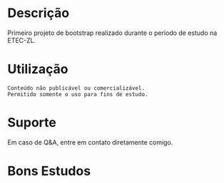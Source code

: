# Descrição

Primeiro projeto de bootstrap realizado durante o período de estudo na ETEC-ZL.

# Utilização
    Conteúdo não publicável ou comercializável. 
    Permitido somente o uso para fins de estudo.

# Suporte

Em caso de Q&A, entre em contato diretamente comigo.

# Bons Estudos

